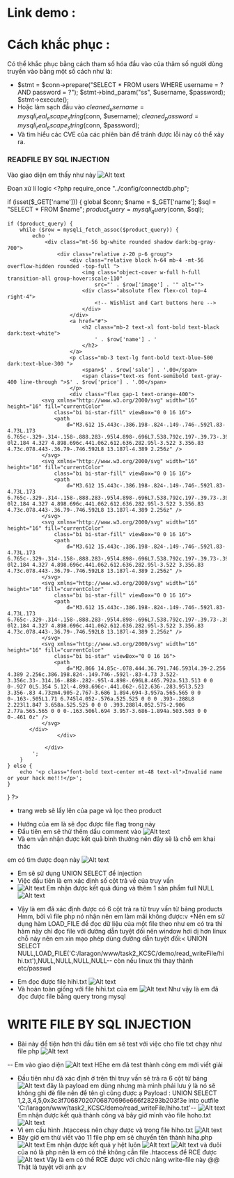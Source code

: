 # Link demo : 
# Cách khắc phục :
Có thể khắc phục bằng cách tham số hóa đầu vào của thâm số người dùng truyền vào bằng một số cách như là:
-  $stmt = $conn->prepare("SELECT * FROM users WHERE username = ? AND password = ?");
  $stmt->bind_param("ss", $username, $password);
  $stmt->execute();
- Hoặc làm sạch đầu vào   $cleaned_username = mysqli_real_escape_string($conn, $username);
$cleaned_password = mysqli_real_escape_string($conn, $password);
- Và tìm hiểu các CVE của các phiên bản để tránh được lỗi này có thể xảy ra.

### READFILE BY SQL INJECTION
Vào giao diện em thấy như này
![Alt text](./imageRead+Writefile/image.png)

Đoạn xử lí logic
      <?php
require_once "../config/connectdb.php";

if (isset($_GET['name'])) {
    global $conn;
    $name = $_GET['name'];
    $sql = "SELECT * FROM $name";
    $product_query = mysqli_query($conn, $sql);

    if ($product_query) {
        while ($row = mysqli_fetch_assoc($product_query)) {
            echo '
                <div class="mt-56 bg-white rounded shadow dark:bg-gray-700">
                    <div class="relative z-20 p-6 group">
                        <div class="relative block h-64 mb-4 -mt-56 overflow-hidden rounded -top-full ">
                            <img class="object-cover w-full h-full transition-all group-hover:scale-110"
                                src="' . $row['image'] . '" alt="">
                            <div class="absolute flex flex-col top-4 right-4">
                                <!-- Wishlist and Cart buttons here -->
                            </div>
                        </div>
                        <a href="#">
                            <h2 class="mb-2 text-xl font-bold text-black dark:text-white">
                                ' . $row['name'] . '
                            </h2>
                        </a>
                        <p class="mb-3 text-lg font-bold text-blue-500 dark:text-blue-300 ">
                            <span>$' . $row['sale'] . '.00</span>
                            <span class="text-xs font-semibold text-gray-400 line-through ">$' . $row['price'] . '.00</span>
                        </p>
                        <div class="flex gap-1 text-orange-400">
               <svg xmlns="http://www.w3.org/2000/svg" width="16" height="16" fill="currentColor"
                   class="bi bi-star-fill" viewBox="0 0 16 16">
                   <path
                       d="M3.612 15.443c-.386.198-.824-.149-.746-.592l.83-4.73L.173 6.765c-.329-.314-.158-.888.283-.95l4.898-.696L7.538.792c.197-.39.73-.39.927 0l2.184 4.327 4.898.696c.441.062.612.636.282.95l-3.522 3.356.83 4.73c.078.443-.36.79-.746.592L8 13.187l-4.389 2.256z" />
               </svg>
               <svg xmlns="http://www.w3.org/2000/svg" width="16" height="16" fill="currentColor"
                   class="bi bi-star-fill" viewBox="0 0 16 16">
                   <path
                       d="M3.612 15.443c-.386.198-.824-.149-.746-.592l.83-4.73L.173 6.765c-.329-.314-.158-.888.283-.95l4.898-.696L7.538.792c.197-.39.73-.39.927 0l2.184 4.327 4.898.696c.441.062.612.636.282.95l-3.522 3.356.83 4.73c.078.443-.36.79-.746.592L8 13.187l-4.389 2.256z" />
               </svg>
               <svg xmlns="http://www.w3.org/2000/svg" width="16" height="16" fill="currentColor"
                   class="bi bi-star-fill" viewBox="0 0 16 16">
                   <path
                       d="M3.612 15.443c-.386.198-.824-.149-.746-.592l.83-4.73L.173 6.765c-.329-.314-.158-.888.283-.95l4.898-.696L7.538.792c.197-.39.73-.39.927 0l2.184 4.327 4.898.696c.441.062.612.636.282.95l-3.522 3.356.83 4.73c.078.443-.36.79-.746.592L8 13.187l-4.389 2.256z" />
               </svg>
               <svg xmlns="http://www.w3.org/2000/svg" width="16" height="16" fill="currentColor"
                   class="bi bi-star-fill" viewBox="0 0 16 16">
                   <path
                       d="M3.612 15.443c-.386.198-.824-.149-.746-.592l.83-4.73L.173 6.765c-.329-.314-.158-.888.283-.95l4.898-.696L7.538.792c.197-.39.73-.39.927 0l2.184 4.327 4.898.696c.441.062.612.636.282.95l-3.522 3.356.83 4.73c.078.443-.36.79-.746.592L8 13.187l-4.389 2.256z" />
               </svg>
               <svg xmlns="http://www.w3.org/2000/svg" width="16" height="16" fill="currentColor"
                   class="bi bi-star" viewBox="0 0 16 16">
                   <path
                       d="M2.866 14.85c-.078.444.36.791.746.593l4.39-2.256 4.389 2.256c.386.198.824-.149.746-.592l-.83-4.73 3.522-3.356c.33-.314.16-.888-.282-.95l-4.898-.696L8.465.792a.513.513 0 0 0-.927 0L5.354 5.12l-4.898.696c-.441.062-.612.636-.283.95l3.523 3.356-.83 4.73zm4.905-2.767-3.686 1.894.694-3.957a.565.565 0 0 0-.163-.505L1.71 6.745l4.052-.576a.525.525 0 0 0 .393-.288L8 2.223l1.847 3.658a.525.525 0 0 0 .393.288l4.052.575-2.906 2.77a.565.565 0 0 0-.163.506l.694 3.957-3.686-1.894a.503.503 0 0 0-.461 0z" />
               </svg>
           </div>
                    </div>
                    
                </div>
            ';
        }
    } else {
        echo '<p class="font-bold text-center mt-48 text-xl">Invalid name or your hack me!!!</p>';
    }
}
?>


+ trang web sẽ lấy lên của page và lọc theo product
- Hướng của em là sẽ đọc được file flag trong này
- Đầu tiên em sẽ thử thêm dấu comment vào
![Alt text](./imageRead+Writefile/image-9.png)
- Và em vẫn nhận được kết quả bình thường nên đây sẽ là chỗ em khai thác

em có tìm được đoạn này
![Alt text](./imageRead+Writefile/image-10.png)
- Em sẽ sử dụng UNION SELECT để injection
- Việc đầu tiên là em xác định số cột trả về của truy vấn
- ![Alt text](./imageRead+Writefile/image-11.png)
Em nhận được kết quả đúng và thêm 1 sản phẩm full NULL
![Alt text](./imageRead+Writefile/image-12.png)
+ Vậy là em đã xác định được có 6 cột trả ra từ truy vấn từ bảng products
Hmm, bởi vì file php nó nhận <?php ?> nên em làm mãi không được:v
+Nên em sử dụng hàm LOAD_FILE để đọc dữ liệu của một file theo như em có tra thì hàm này chỉ đọc file với đường dẫn tuyệt đối nên window hơi dị hơn linux chỗ này nên em xin mạo phép dùng đường dẫn tuyệt đối:<
    UNION SELECT NULL,LOAD_FILE('C:/laragon/www/task2_KCSC/demo/read_writeFile/hihi.txt'),NULL,NULL,NULL,NULL--
còn nếu linux thì thay thành etc/passwd
- Em đọc được file hihi.txt
![Alt text](./imageRead+Writefile/image-13.png)
- Và hoàn toàn giống với file hihi.txt của em
![Alt text](./imageRead+Writefile/image-14.png)
Như vậy là em đã đọc được file bằng query trong mysql




# WRITE FILE BY SQL INJECTION

- Bài này để tiện hơn thì đầu tiên em sẽ test với việc cho file txt chạy như file php
![Alt text](./imageRead+Writefile/image-15.png)

-- Em vào giao diện
![Alt text](./imageRead+Writefile/image-16.png)
HEhe em đã test thành công em mới viết giải
- Đầu tiên như đã xác định ở trên thì truy vấn sẽ trả ra 6 cột từ bảng
![Alt text](./imageRead+Writefile/image-17.png)
đây là payload em dùng nhưng mà mình phải lưu ý là nó sẽ không ghi đè file nên để tên gì cũng được ạ
Payload : UNION SELECT 1,2,3,4,5,0x3c3f70687020706870696e666f28293b203f3e into outfile 'C:/laragon/www/task2_KCSC/demo/read_writeFile/hiho.txt'--
![Alt text](./imageRead+Writefile/image-18.png)
Em nhận được kết quả thành công và bây giờ mình vào file hoho.txt
![Alt text](./imageRead+Writefile/image-19.png)
- Vì em cấu hình .htaccess nên chạy được và trong file hiho.txt
![Alt text](./imageRead+Writefile/image-20.png)
- Bây giờ em thử viết vào 11 file php em sẽ chuyển tên thành hiha.php
![Alt text](./imageRead+Writefile/image-21.png)
Em nhận được kết quả y hệt luôn
![Alt text](./imageRead+Writefile/image-22.png)
![Alt text](./imageRead+Writefile/image-23.png)
và đuôi của nó là php nên là em có thể không cần file .htaccess để RCE được
![Alt text](./imageRead+Writefile/image-24.png)
Vậy là em có thể RCE được với chức năng write-file này
@@ Thật là tuyệt vời anh ạ:v 
